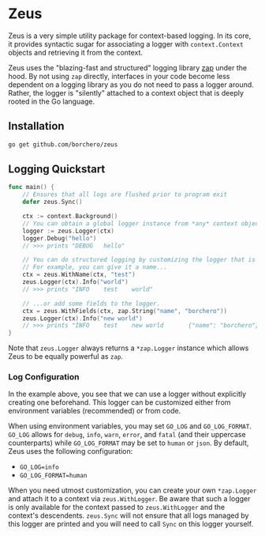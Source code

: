 # Zeus

Zeus is a very simple utility package for context-based logging. In its core, it provides syntactic
sugar for associating a logger with `context.Context` objects and retrieving it from the context.

Zeus uses the "blazing-fast and structured" logging library [zap](https://github.com/uber-go/zap)
under the hood. By not using `zap` directly, interfaces in your code become less dependent on a
logging library as you do not need to pass a logger around. Rather, the logger is "silently"
attached to a context object that is deeply rooted in the Go language.

## Installation

```bash
go get github.com/borchero/zeus
```

## Logging Quickstart

```go
func main() {
    // Ensures that all logs are flushed prior to program exit
    defer zeus.Sync()

    ctx := context.Background()
    // You can obtain a global logger instance from *any* context object in your application!
    logger := zeus.Logger(ctx)
    logger.Debug("hello")
    // >>> prints "DEBUG   hello"

    // You can do structured logging by customizing the logger that is associated with a context.
    // For example, you can give it a name...
    ctx = zeus.WithName(ctx, "test")
    zeus.Logger(ctx).Info("world")
    // >>> prints "INFO    test    world"

    // ...or add some fields to the logger.
    ctx = zeus.WithFields(ctx, zap.String("name", "borchero"))
    zeus.Logger(ctx).Info("new world")
    // >>> prints "INFO    test    new world       {"name": "borchero"}"
}
```

Note that `zeus.Logger` always returns a `*zap.Logger` instance which allows Zeus to be equally
powerful as `zap`.

### Log Configuration

In the example above, you see that we can use a logger without explicitly creating one beforehand.
This logger can be customized either from environment variables (recommended) or from code.

When using environment variables, you may set `GO_LOG` and `GO_LOG_FORMAT`. `GO_LOG` allows for
`debug`, `info`, `warn`, `error`, and `fatal` (and their uppercase counterparts) while
`GO_LOG_FORMAT` may be set to `human` or `json`. By default, Zeus uses the following configuration:

- `GO_LOG=info`
- `GO_LOG_FORMAT=human`

When you need utmost customization, you can create your own `*zap.Logger` and attach it to a
context via `zeus.WithLogger`. Be aware that such a logger is only available for the context passed
to `zeus.WithLogger` and the context's descendents. `zeus.Sync` will not ensure that all logs
managed by this logger are printed and you will need to call `Sync` on this logger yourself.
